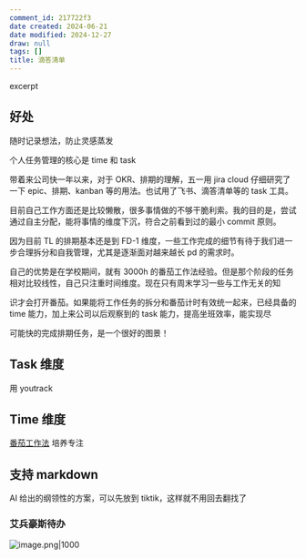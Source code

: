 ```yaml
---
comment_id: 217722f3
date created: 2024-06-21
date modified: 2024-12-27
draw: null
tags: []
title: 滴答清单
---
```

excerpt

<!-- more -->

## 好处

随时记录想法，防止灵感蒸发

个人任务管理的核心是 time 和 task

<!-- more -->

带着来公司快一年以来，对于 OKR、排期的理解，五一用 jira cloud 仔细研究了一下 epic、排期、kanban 等的用法。也试用了飞书、滴答清单等的 task 工具。

目前自己工作方面还是比较懒散，很多事情做的不够干脆利索。我的目的是，尝试通过自主分配，能将事情的维度下沉，符合之前看到过的最小 commit 原则。

因为目前 TL 的排期基本还是到 FD-1 维度，一些工作完成的细节有待于我们进一步合理拆分和自我管理，尤其是逐渐面对越来越长 pd 的需求时。

  

自己的优势是在学校期间，就有 3000h 的番茄工作法经验。但是那个阶段的任务相对比较线性，自己只注重时间维度。现在只有周末学习一些与工作无关的知

识才会打开番茄。如果能将工作任务的拆分和番茄计时有效统一起来，已经具备的 time 能力，加上来公司以后观察到的 task 能力，提高坐班效率，能实现尽

可能快的完成排期任务，是一个很好的图景！

## Task 维度

用 youtrack

## Time 维度

[番茄工作法](番茄工作法.md) 培养专注

## 支持 markdown

AI 给出的纲领性的方案，可以先放到 tiktik，这样就不用回去翻找了

### 艾兵豪斯待办

![image.png|1000](https://imagehosting4picgo.oss-cn-beijing.aliyuncs.com/imagehosting/fix-dir%2Fpicgo%2Fpicgo-clipboard-images%2F2024%2F09%2F15%2F19-47-06-66f1e28e04051d2b09fea807cd258da3-202409151947223-482bdf.png)
